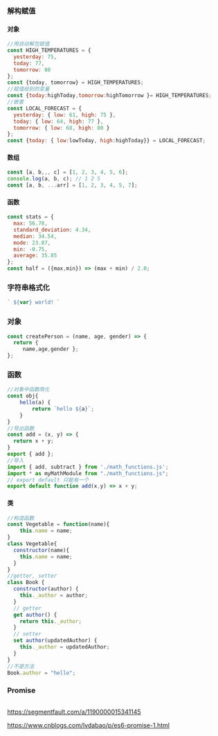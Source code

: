 ### 解构赋值

#### 对象

```js
//用自动解包赋值
const HIGH_TEMPERATURES = {
  yesterday: 75,
  today: 77,
  tomorrow: 80
};
const {today, tomorrow} = HIGH_TEMPERATURES;
//赋值给别的变量
const {today:highToday,tomorrow:highTomorrow }= HIGH_TEMPERATURES;
//嵌套
const LOCAL_FORECAST = {
  yesterday: { low: 61, high: 75 },
  today: { low: 64, high: 77 },
  tomorrow: { low: 68, high: 80 }
};
const {today: { low:lowToday, high:highToday}} = LOCAL_FORECAST;
```

#### 数组

```js
const [a, b,,, c] = [1, 2, 3, 4, 5, 6];
console.log(a, b, c); // 1 2 5
const [a, b, ...arr] = [1, 2, 3, 4, 5, 7];
```

#### 函数

```js
const stats = {
  max: 56.78,
  standard_deviation: 4.34,
  median: 34.54,
  mode: 23.87,
  min: -0.75,
  average: 35.85
};
const half = ({max,min}) => (max + min) / 2.0; 
```

### 字符串格式化

```js
` ${var} world! `
```

### 对象

```js
const createPerson = (name, age, gender) => {
  return {
     name,age,gender };
};
```

### 函数

```js
//对象中函数简化
const obj{
    hello(a) {
        return `hello ${a}`;
    }
}
//导出函数
const add = (x, y) => {
  return x + y;
}
export { add };
//导入
import { add, subtract } from './math_functions.js';
import * as myMathModule from "./math_functions.js";
// export default 只能有一个
export default function add(x,y) => x + y;
```

#### 类

```js
//构造函数
const Vegetable = function(name){
    this.name = name;
}
class Vegetable{
  constructor(name){
    this.name = name;
  }
}
//getter, setter
class Book {
  constructor(author) {
    this._author = author;
  }
  // getter
  get author() {
    return this._author;
  }
  // setter
  set author(updatedAuthor) {
    this._author = updatedAuthor;
  }
}
//不是方法
Book.author = "hello";
```

### Promise

```js
```

https://segmentfault.com/a/1190000015341145

https://www.cnblogs.com/lvdabao/p/es6-promise-1.html


